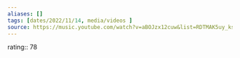 ```yaml
---
aliases: []
tags: [dates/2022/11/14, media/videos ]
source: https://music.youtube.com/watch?v=aBOJzx12cuw&list=RDTMAK5uy_kset8DisdE7LSD4TNjEVvrKRTmG7a56sY
---
```

rating:: 78
